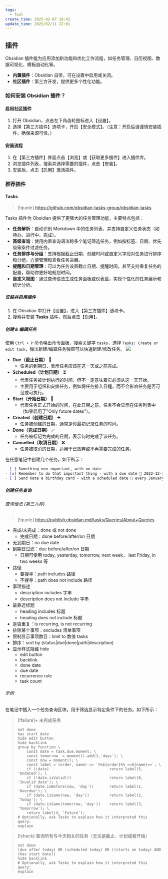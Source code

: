 ```yaml
---
tags:
  - Tool
create_time: 2025-02-07 18:42
update_time: 2025/02/11 22:01
---
```


## 插件

Obsidian 插件能为应用添加新功能和优化工作流程，如任务管理、日历视图、数据可视化、模板自动化等。

- **内置插件**：Obsidian 自带，可在设置中启用或关闭。
- **社区插件**：第三方开发，提供更多个性化功能。

### 如何安装 Obsidian 插件？

#### 启用社区插件

1. 打开 Obsidian，点击左下角齿轮图标进入【设置】。
2. 选择【第三方插件】选项卡，开启【安全模式】。（注意：开启后请谨慎安装插件，确保来源可信。）

#### 安装流程

1. 在【第三方插件】界面点击【浏览】或【获取更多插件】进入插件库。
2. 浏览插件列表，搜索并选择需要的插件，点击【安装】。
3. 安装后，点击【启用】激活插件。

### 推荐插件

#### Tasks

> [!quote]
> https://github.com/obsidian-tasks-group/obsidian-tasks

Tasks 插件为 Obsidian 提供了更强大的任务管理功能，主要特点包括：

- **任务解析**：自动识别 Markdown 中的任务列表，并支持自定义任务状态（如待办、进行中、完成）。
- **高级查询**：使用内置查询语法跨多个笔记筛选任务，例如按标签、日期、优先级等条件过滤任务。
- **任务排序与分组**：支持根据截止日期、创建时间或自定义字段对任务进行排序和分组，方便管理和查看任务进展。
- **提醒和日期管理**：可以为任务设置截止日期、提醒时间，甚至支持重复任务的配置，帮助你更好地规划时间。
- **自定义视图**：通过查询语法生成任务面板或仪表盘，实现个性化的任务展示和统计分析。

##### 安装并启用插件

1. 在 Obsidian 中打开【设置】，进入【第三方插件】选项卡。
2. 搜索并安装 **Tasks** 插件，然后点击【启用】。

##### 创建 & 编辑任务

使用 `Ctrl + P` 命令唤出命令面板，搜索关键字 `tasks`，选择 `Tasks: Create or edit task`，弹出新建/编辑任务弹窗可以快速新建/修改任务。
![](https://img.xiaorang.fun/202502071904277.png)

- **Due（截止日期）** 📅
    - 任务的到期日，表示任务应该在这一天或之前完成。
- **Scheduled（计划日期）** ⏳
    - 代表任务被计划执行的时间，但不一定意味着它必须从这一天开始。
    - 主要用于组织和安排任务，例如将任务排入日程，而不会影响任务是否可见或可执行。
- **Start（开始日期）** 🏁
    - 代表任务正式开始的时间，在此日期之前，任务不会显示在任务列表中（如果启用了"Only future dates"）。
- **Created（创建日期）** ➕
    - 任务被创建的日期，通常是你最初记录任务的时间。
- **Done（完成日期）** ✅
    - 任务被标记为完成的日期，表示何时完成了该任务。
- **Cancelled（取消日期）** ❌
    - 任务被取消的日期，适用于已放弃或不再需要完成的任务。

在任意笔记中创建几个任务，如下所示：

```markdown
- [ ] Something non-important, with no date
- [x] Remember to do that important thing - with a due date 📅 2022-12-17 ✅ 2025-02-08
- [ ] Send Kate a birthday card - with a scheduled date 🔁 every January on the 4th ⏳ 2023-01-04
```

##### 创建任务查询

###### 查询语法 (第三人称)

> [!quote]
> https://publish.obsidian.md/tasks/Queries/About+Queries

- 完成/未完成：done 或 not done
	- 完成日期：done before/after/on 日期
- 无到期日：no due date
- 到期日过滤：due before/after/on 日期
	- 日期可使用 today, yesterday, tomorrow, next week， last Friday, in two weeks 等
- 路径
	- 要搜寻：path includes 路径
	- 不搜寻：path does not include 路径
- 事项描述
	- description includes 字串
	- description does not include 字串
- 最靠近标题
	- heading includes 标题
	- heading does not include 标题
- 是否重复：is recurring, is not recurring
- 排除某个事项：excludes 清单事项
- 限制显示事项数目：limit to 数值 tasks
- 排序：sort by (status|due|done|path|description)
- 显示样式隐藏 hide
	- edit button
	- backlink
	- done date
	- due date
	- recurrence rule
	- task count

###### 示例

在笔记中插入一个任务查询区块，用于筛选显示特定条件下的任务。如下所示：

> [!failure]+ 未完成任务
>
> ```tasks
> not done
> has start date
> hide edit button
> hide backlink
> group by function \
>     const date = task.due.moment; \
>     const tomorrow  = moment().add(1,'days'); \
>     const now = moment(); \
>     const label = (order, name) => `%%${order}%% ==${name}==`; \
>     if (!date)                           return label(5, 'Undated'); \
>     if (!date.isValid())                 return label(0, 'Invalid date'); \
>     if (date.isBefore(now, 'day'))       return label(1, 'Overdue'); \
>     if (date.isSame(now, 'day'))         return label(2, 'Today'); \
>     if (date.isSame(tomorrow, 'day'))    return label(3, 'Tomorrow'); \
>     return label(4, 'Future');
> # Optionally, ask Tasks to explain how it interpreted this query:
> explain
> ```

> [!check] 查询所有与今天相关的任务（无论是截止、计划或者开始）
>
> ```tasks
> not done
> (due after today) OR (scheduled today) OR ((starts on today) AND (has start date)) 
> hide backlink
> # Optionally, ask Tasks to explain how it interpreted this query:
> explain
> ```
